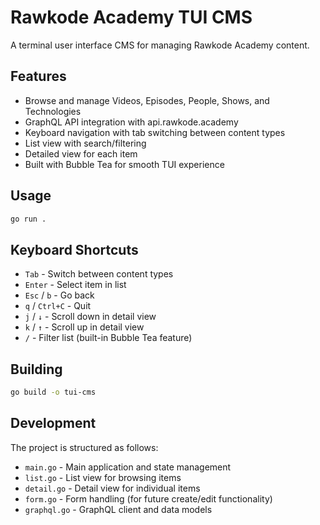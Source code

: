 # Rawkode Academy TUI CMS

A terminal user interface CMS for managing Rawkode Academy content.

## Features

- Browse and manage Videos, Episodes, People, Shows, and Technologies
- GraphQL API integration with api.rawkode.academy
- Keyboard navigation with tab switching between content types
- List view with search/filtering
- Detailed view for each item
- Built with Bubble Tea for smooth TUI experience

## Usage

```bash
go run .
```

## Keyboard Shortcuts

- `Tab` - Switch between content types
- `Enter` - Select item in list
- `Esc` / `b` - Go back
- `q` / `Ctrl+C` - Quit
- `j` / `↓` - Scroll down in detail view
- `k` / `↑` - Scroll up in detail view
- `/` - Filter list (built-in Bubble Tea feature)

## Building

```bash
go build -o tui-cms
```

## Development

The project is structured as follows:

- `main.go` - Main application and state management
- `list.go` - List view for browsing items
- `detail.go` - Detail view for individual items
- `form.go` - Form handling (for future create/edit functionality)
- `graphql.go` - GraphQL client and data models